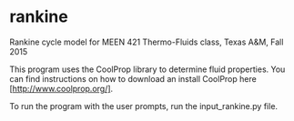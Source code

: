# rankine
Rankine cycle model for MEEN 421 Thermo-Fluids class, Texas A&amp;M, Fall 2015

This program uses the CoolProp library to determine fluid properties. 
You can find instructions on how to download an install CoolProp here [http://www.coolprop.org/].

To run the program with the user prompts, run the input_rankine.py file. 
